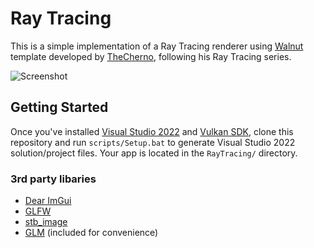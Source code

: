# Ray Tracing

This is a simple implementation of a Ray Tracing renderer using [Walnut](https://github.com/TheCherno/Walnut) template developed by [TheCherno](https://github.com/TheCherno), following his Ray Tracing series.

![Screenshot](https://github.com/timmats/RayTracing/img/RayTracingScreenshot.png)


## Getting Started
Once you've installed [Visual Studio 2022](https://visualstudio.com) and [Vulkan SDK](https://vulkan.lunarg.com/sdk/home#windows), clone this repository and run `scripts/Setup.bat` to generate Visual Studio 2022 solution/project files. Your app is located in the `RayTracing/` directory.


### 3rd party libaries
- [Dear ImGui](https://github.com/ocornut/imgui)
- [GLFW](https://github.com/glfw/glfw)
- [stb_image](https://github.com/nothings/stb)
- [GLM](https://github.com/g-truc/glm) (included for convenience)

